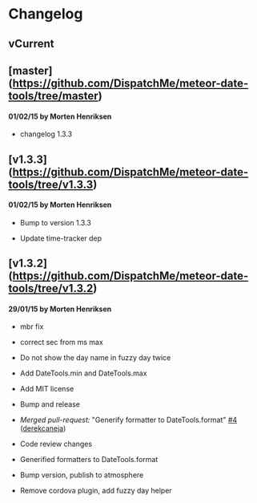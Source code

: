 # Changelog

## vCurrent
## [master] (https://github.com/DispatchMe/meteor-date-tools/tree/master)
#### 01/02/15 by Morten Henriksen
- changelog 1.3.3

## [v1.3.3] (https://github.com/DispatchMe/meteor-date-tools/tree/v1.3.3)
#### 01/02/15 by Morten Henriksen
- Bump to version 1.3.3

- Update time-tracker dep

## [v1.3.2] (https://github.com/DispatchMe/meteor-date-tools/tree/v1.3.2)
#### 29/01/15 by Morten Henriksen
- mbr fix

- correct sec from ms max

- Do not show the day name in fuzzy day twice

- Add DateTools.min and DateTools.max

- Add MIT license

- Bump and release

- *Merged pull-request:* "Generify formatter to DateTools.format" [#4](https://github.com/DispatchMe/meteor-date-tools/issues/4) ([derekcaneja](https://github.com/derekcaneja))

- Code review changes

- Generified formatters to DateTools.format

- Bump version, publish to atmosphere

- Remove cordova plugin, add fuzzy day helper

